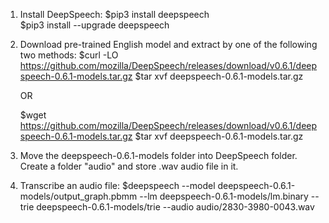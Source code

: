 1. Install DeepSpeech:
   $pip3 install deepspeech  
   $pip3 install --upgrade deepspeech  

2. Download pre-trained English model and extract by one of the following two methods:
   $curl -LO https://github.com/mozilla/DeepSpeech/releases/download/v0.6.1/deepspeech-0.6.1-models.tar.gz
   $tar xvf deepspeech-0.6.1-models.tar.gz
   
   OR
   
   $wget https://github.com/mozilla/DeepSpeech/releases/download/v0.6.1/deepspeech-0.6.1-models.tar.gz
   $tar xvf deepspeech-0.6.1-models.tar.gz

3. Move the deepspeech-0.6.1-models folder into DeepSpeech folder. Create a folder "audio" and store .wav audio file in it.

4. Transcribe an audio file:
   $deepspeech --model deepspeech-0.6.1-models/output_graph.pbmm --lm deepspeech-0.6.1-models/lm.binary --trie deepspeech-0.6.1-models/trie --audio audio/2830-3980-0043.wav
